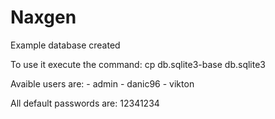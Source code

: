 # Naxgen

Example database created

To use it execute the command:
    cp db.sqlite3-base db.sqlite3
    
Avaible users are:
    - admin
    - danic96
    - vikton

All default passwords are: 12341234
